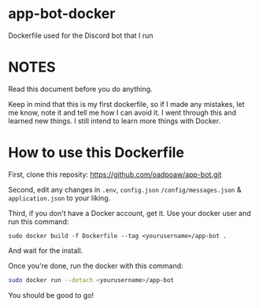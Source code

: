 # app-bot-docker
Dockerfile used for the Discord bot that I run

# NOTES
Read this document before you do anything.

Keep in mind that this is my first dockerfile, so if I made any mistakes, let me know, note it and tell me how I can avoid it. I went through this and learned new things. I still intend to learn more things with Docker.

# How to use this Dockerfile
First, clone this reposity: https://github.com/oadpoaw/app-bot.git

Second, edit any changes in `.env`, `config.json` `/config/messages.json` & `application.json` to your liking. 

Third, if you don't have a Docker account, get it. Use your docker user and run this command:
```
sudo docker build -f Dockerfile --tag <yourusername>/app-bot .
```
And wait for the install. 

Once you're done, run the docker with this command:
```bash
sudo docker run --detach <yourusername>/app-bot
```

You should be good to go!

